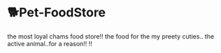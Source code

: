 # 🐕Pet-FoodStore
the most loyal chams food store!!
the food for the my preety cuties..
the active animal..for a reason!!
!!

